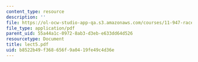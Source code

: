 ```yaml
---
content_type: resource
description: ''
file: https://ol-ocw-studio-app-qa.s3.amazonaws.com/courses/11-947-race-immigration-and-planning-spring-2005/b8522b49f368656f9a0419fe49c4d36e_lect5.pdf
file_type: application/pdf
parent_uid: 55a44a1c-0972-8ab3-d3eb-e633dd64d526
resourcetype: Document
title: lect5.pdf
uid: b8522b49-f368-656f-9a04-19fe49c4d36e
---
```

